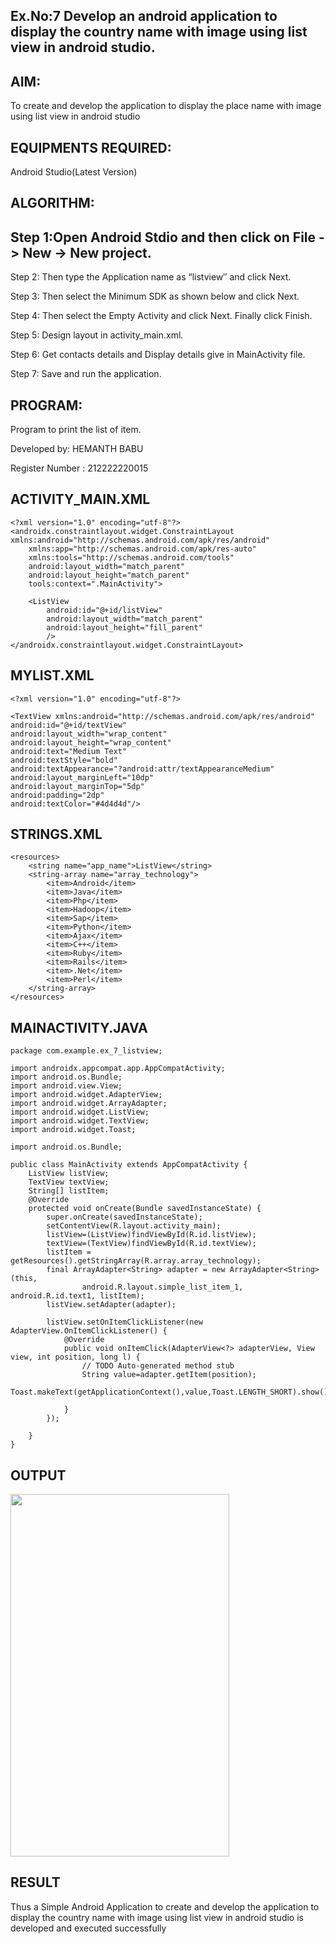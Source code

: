## Ex.No:7 Develop an android application to display the country name with image using list view in android studio.
## AIM:
To create and develop the application to display the place name with image using list view in android studio

## EQUIPMENTS REQUIRED:
Android Studio(Latest Version)

## ALGORITHM:
## Step 1:Open Android Stdio and then click on File -> New -> New project.

Step 2: Then type the Application name as “listview″ and click Next.

Step 3: Then select the Minimum SDK as shown below and click Next.

Step 4: Then select the Empty Activity and click Next. Finally click Finish.

Step 5: Design layout in activity_main.xml.

Step 6: Get contacts details and Display details give in MainActivity file.

Step 7: Save and run the application.

## PROGRAM:

Program to print the list of item.

Developed by: HEMANTH BABU

Register Number : 212222220015

## ACTIVITY_MAIN.XML
```
<?xml version="1.0" encoding="utf-8"?>
<androidx.constraintlayout.widget.ConstraintLayout xmlns:android="http://schemas.android.com/apk/res/android"
    xmlns:app="http://schemas.android.com/apk/res-auto"
    xmlns:tools="http://schemas.android.com/tools"
    android:layout_width="match_parent"
    android:layout_height="match_parent"
    tools:context=".MainActivity">

    <ListView
        android:id="@+id/listView"
        android:layout_width="match_parent"
        android:layout_height="fill_parent"
        />
</androidx.constraintlayout.widget.ConstraintLayout>
```
## MYLIST.XML
```
<?xml version="1.0" encoding="utf-8"?>

<TextView xmlns:android="http://schemas.android.com/apk/res/android"
android:id="@+id/textView"
android:layout_width="wrap_content"
android:layout_height="wrap_content"
android:text="Medium Text"
android:textStyle="bold"
android:textAppearance="?android:attr/textAppearanceMedium"
android:layout_marginLeft="10dp"
android:layout_marginTop="5dp"
android:padding="2dp"
android:textColor="#4d4d4d"/>
```
## STRINGS.XML

```
<resources>
    <string name="app_name">ListView</string>
    <string-array name="array_technology">
        <item>Android</item>
        <item>Java</item>
        <item>Php</item>
        <item>Hadoop</item>
        <item>Sap</item>
        <item>Python</item>
        <item>Ajax</item>
        <item>C++</item>
        <item>Ruby</item>
        <item>Rails</item>
        <item>.Net</item>
        <item>Perl</item>
    </string-array>
</resources>
```
## MAINACTIVITY.JAVA
```
package com.example.ex_7_listview;

import androidx.appcompat.app.AppCompatActivity;
import android.os.Bundle;
import android.view.View;
import android.widget.AdapterView;
import android.widget.ArrayAdapter;
import android.widget.ListView;
import android.widget.TextView;
import android.widget.Toast;

import android.os.Bundle;

public class MainActivity extends AppCompatActivity {
    ListView listView;
    TextView textView;
    String[] listItem;
    @Override
    protected void onCreate(Bundle savedInstanceState) {
        super.onCreate(savedInstanceState);
        setContentView(R.layout.activity_main);
        listView=(ListView)findViewById(R.id.listView);
        textView=(TextView)findViewById(R.id.textView);
        listItem = getResources().getStringArray(R.array.array_technology);
        final ArrayAdapter<String> adapter = new ArrayAdapter<String>(this,
                android.R.layout.simple_list_item_1, android.R.id.text1, listItem);
        listView.setAdapter(adapter);

        listView.setOnItemClickListener(new AdapterView.OnItemClickListener() {
            @Override
            public void onItemClick(AdapterView<?> adapterView, View view, int position, long l) {
                // TODO Auto-generated method stub
                String value=adapter.getItem(position);
                Toast.makeText(getApplicationContext(),value,Toast.LENGTH_SHORT).show();

            }
        });

    }
}

```
## OUTPUT
<img src="https://github.com/user-attachments/assets/f31c1d4e-50a3-4af7-b32d-1da491a5cd64" width="350" height="580">

## RESULT
Thus a Simple Android Application to create and develop the application to display the country name with image using list view in android studio is developed and executed successfully

